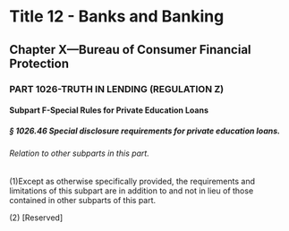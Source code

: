 
# Title 12 - Banks and Banking
## Chapter X—Bureau of Consumer Financial Protection
### PART 1026-TRUTH IN LENDING (REGULATION Z)
#### Subpart F-Special Rules for Private Education Loans
##### § 1026.46 Special disclosure requirements for private education loans.
###### Relation to other subparts in this part.

(1)Except as otherwise specifically provided, the requirements and limitations of this subpart are in addition to and not in lieu of those contained in other subparts of this part.

(2) [Reserved]
